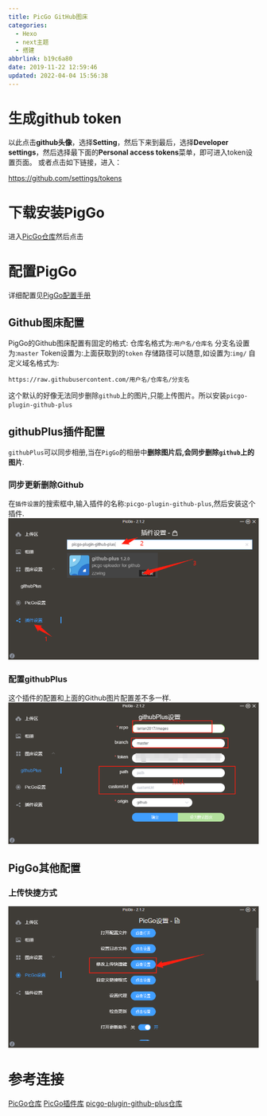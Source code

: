 ```yaml
---
title: PicGo GitHub图床
categories: 
  - Hexo
  - next主题
  - 搭建
abbrlink: b19c6a80
date: 2019-11-22 12:59:46
updated: 2022-04-04 15:56:38
---
```

# 生成github token
以此点击**github头像**，选择**Setting**，然后下来到最后，选择**Developer settings**，然后选择最下面的**Personal access tokens**菜单，即可进入token设置页面。
或者点击如下链接，进入：

https://github.com/settings/tokens

# 下载安装PigGo
进入[PicGo仓库](https://github.com/Molunerfinn/PicGo)然后点击
# 配置PigGo
详细配置见[PigGo配置手册](https://picgo.github.io/PicGo-Doc/zh/guide/#%E5%BA%94%E7%94%A8%E8%AF%B4%E6%98%8E)
## Github图床配置
PigGo的Github图床配置有固定的格式:
仓库名格式为:`用户名/仓库名`
分支名设置为:`master`
Token设置为:上面获取到的`token`
存储路径可以随意,如设置为:`img/`
自定义域名格式为:
```
https://raw.githubusercontent.com/用户名/仓库名/分支名
```
这个默认的好像无法同步删除`github`上的图片,只能上传图片。所以安装`picgo-plugin-github-plus`
## githubPlus插件配置
`githubPlus`可以同步相册,当在`PigGo`的相册中**删除图片后,会同步删除`github`上的图片**.
### 同步更新删除Github
在`插件设置`的搜索框中,输入插件的名称:`picgo-plugin-github-plus`,然后安装这个插件.
![](https://raw.githubusercontent.com/lanlan2017/images/master/Hexo/PicGo/install_plug_in.png)
### 配置githubPlus
这个插件的配置和上面的Github图片配置差不多一样.
![图片](https://raw.githubusercontent.com/lanlan2017/images/master/Hexo/PigGo/githubPlusSettings.png)
## PigGo其他配置
### 上传快捷方式
![图片_配置快捷方式](https://raw.githubusercontent.com/lanlan2017/images/master/img/Hexo/PicGo/KeyboardSetting.png)
# 参考连接
[PicGo仓库](https://github.com/Molunerfinn/PicGo)
[PicGo插件库](https://github.com/PicGo/Awesome-PicGo)
[picgo-plugin-github-plus仓库](https://github.com/zWingz/picgo-plugin-github-plus)
